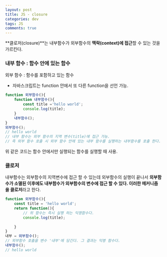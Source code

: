 ```yaml
---  
layout: post
title: JS - closure
categories: dev
tags: JS
comments: true
---
```


**클로저(closure)**는 내부함수가 외부함수의 **맥락(context)에 접근**할 수 있는 것을 가르킨다. 

### 내부 함수 : 함수 안에 있는 함수
외부 함수 : 함수를 포함하고 있는 함수
- 자바스크립트는 function 안에서 또 다른 function을 선언 가능.

```javascript
function 외부함수(){
    function 내부함수(){
        const title ='hello world';
        console.log(title);
    }
    내부함수();
}
외부함수();
// hello world
// 내부 함수는 외부 함수의 지역 변수(title)에 접근 가능.
// 즉 외부 함수 호출 시 외부 함수 안에 있는 내부 함수를 실행하는 내부함수를 호출 한다.
```

위 같은 코드는 함수 안에서만 실행되는 함수를 실행할 때 사용.

### 클로저

내부함수는 외부함수의 지역변수에 접근 할 수 있는데 외부함수의 실행이 끝나서 **외부함수가 소멸된 이후에도 내부함수가 외부함수의 변수에 접근 할 수 있다. 이러한 메커니즘을 클로저**라고 한다. 

```javascript
function 외부함수(){
    const title = 'hello world';
    return function(){
        // 위 함수는 즉시 실행 하는 익명함수다.
        console.log(title);
        
    }
}
내부 = 외부함수();
// 외부함수 호출을 변수 '내부'에 담긴다. 그 결과는 익명 함수다.
내부함수();
// hello world
```
